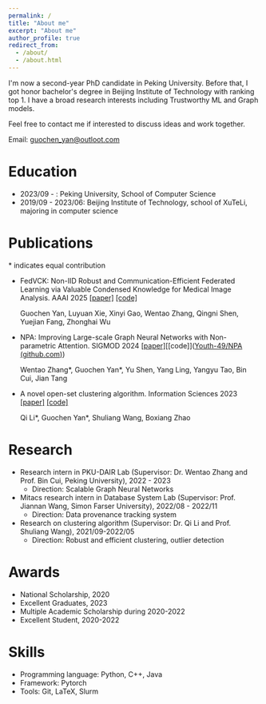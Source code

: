```yaml
---
permalink: /
title: "About me"
excerpt: "About me"
author_profile: true
redirect_from: 
  - /about/
  - /about.html
---
```




I'm now a second-year PhD candidate in Peking University. Before that, I got honor bachelor's degree in Beijing Institute of Technology with ranking top 1. I have a broad research interests including Trustworthy ML and Graph models.

Feel free to contact me if interested to discuss ideas and work together.



Email: guochen_yan@outloot.com



Education
======
- 2023/09 - : Peking University, School of Computer Science
- 2019/09 - 2023/06: Beijing Institute of Technology, school of XuTeLi, majoring in computer science



# Publications

\* indicates equal contribution

- FedVCK: Non-IID Robust and Communication-Efficient Federated Learning via Valuable Condensed Knowledge for Medical Image Analysis. AAAI 2025 [[paper]](https://arxiv.org/abs/2412.18557) [[code]](https://github.com/Youth-49/FedVCK_2024) 

  Guochen Yan, Luyuan Xie, Xinyi Gao, Wentao Zhang, Qingni Shen, Yuejian Fang, Zhonghai Wu

- NPA: Improving Large-scale Graph Neural Networks with Non-parametric Attention. SIGMOD 2024 [[paper]](https://dl.acm.org/doi/abs/10.1145/3626246.3653399)[[code]]([Youth-49/NPA (github.com)](https://github.com/Youth-49/NPA))

  Wentao Zhang\*, Guochen Yan\*, Yu Shen, Yang Ling, Yangyu Tao, Bin Cui, Jian Tang

- A novel open-set clustering algorithm. Information Sciences 2023 [[paper]](https://www.sciencedirect.com/science/article/pii/S0020025523011465) [[code]](https://github.com/Youth-49/2023-DOS-IN) 

  Qi Li\*, Guochen Yan\*, Shuliang Wang, Boxiang Zhao



# Research

- Research intern in PKU-DAIR Lab (Supervisor: Dr. Wentao Zhang and Prof. Bin Cui, Peking University), 2022 - 2023
  - Direction: Scalable Graph Neural Networks
- Mitacs research intern in Database System Lab (Supervisor: Prof. Jiannan Wang, Simon Farser University), 2022/08 - 2022/11
  - Direction: Data provenance tracking system
- Research on clustering algorithm (Supervisor: Dr. Qi Li and Prof. Shuliang Wang), 2021/09-2022/05
  - Direction: Robust and efficient clustering, outlier detection





# Awards

- National Scholarship, 2020
- Excellent Graduates, 2023
- Multiple Academic Scholarship during 2020-2022
- Excellent Student, 2020-2022



# Skills

- Programming language: Python, C++, Java
- Framework: Pytorch
- Tools: Git, LaTeX, Slurm